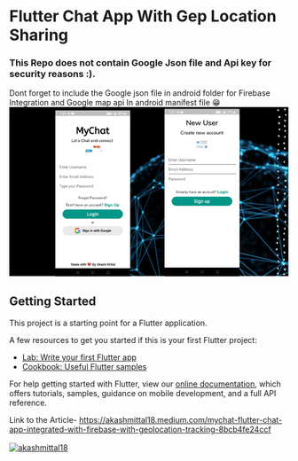 # Flutter Chat App With Gep Location Sharing
### This Repo does not contain Google Json file and Api key for security reasons :).

Dont forget to include the Google json file in android folder for Firebase Integration and Google map api In android manifest file 😁
![untitled-project@2x](https://github.com/akashmittal18/MyChat-Flutter-App-with-Firebase-Integration/blob/master/home.PNG)



## Getting Started

This project is a starting point for a Flutter application.

A few resources to get you started if this is your first Flutter project:

- [Lab: Write your first Flutter app](https://flutter.dev/docs/get-started/codelab)
- [Cookbook: Useful Flutter samples](https://flutter.dev/docs/cookbook)

For help getting started with Flutter, view our
[online documentation](https://flutter.dev/docs), which offers tutorials,
samples, guidance on mobile development, and a full API reference.

Link to the Article- https://akashmittal18.medium.com/mychat-flutter-chat-app-integrated-with-firebase-with-geolocation-tracking-8bcb4fe24ccf
<p>
<a href="https://medium.com/@akashmittal18" target="blank"><img align="center" src="https://img.icons8.com/color/96/000000/medium-monogram.png" alt="akashmittal18" height="30" width="30" /></a>  
</p>